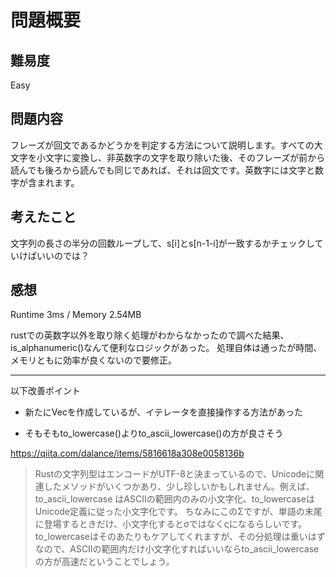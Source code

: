 # 問題概要

## 難易度

Easy

## 問題内容

フレーズが回文であるかどうかを判定する方法について説明します。すべての大文字を小文字に変換し、非英数字の文字を取り除いた後、そのフレーズが前から読んでも後ろから読んでも同じであれば、それは回文です。英数字には文字と数字が含まれます。

## 考えたこと

文字列の長さの半分の回数ループして、s[i]とs[n-1-i]が一致するかチェックしていけばいいのでは？

## 感想

Runtime 3ms / Memory 2.54MB

rustでの英数字以外を取り除く処理がわからなかったので調べた結果、is_alphanumeric()なんて便利なロジックがあった。
処理自体は通ったが時間、メモリともに効率が良くないので要修正。

<hr/>
以下改善ポイント

* 新たにVec<char>を作成しているが、イテレータを直接操作する方法があった

* そもそもto_lowercase()よりto_ascii_lowercase()の方が良さそう

https://qiita.com/dalance/items/5816618a308e0058136b

> Rustの文字列型はエンコードがUTF-8と決まっているので、Unicodeに関連したメソッドがいくつかあり、少し珍しいかもしれません。例えば、to_ascii_lowercase はASCIIの範囲内のみの小文字化、to_lowercaseはUnicode定義に従った小文字化です。
> ちなみにこのΣですが、単語の末尾に登場するときだけ、小文字化するとσではなくςになるらしいです。to_lowercaseはそのあたりもケアしてくれますが、その分処理は重いはずなので、ASCIIの範囲内だけ小文字化すればいいならto_ascii_lowercaseの方が高速だということでしょう。